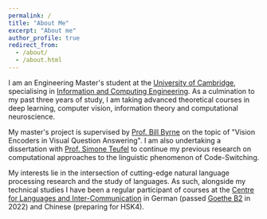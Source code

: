 ```yaml
---
permalink: /
title: "About Me"
excerpt: "About me"
author_profile: true
redirect_from: 
  - /about/
  - /about.html
---
```


I am an Engineering Master's student at the [University of Cambridge](https://www.cam.ac.uk/), specialising in [Information and Computing Engineering](http://www.eng.cam.ac.uk/research/academic-divisions/information-engineering). As a culmination to my past three years of study, I am taking advanced theoretical courses in deep learning, computer vision, information theory and computational neuroscience. 

My master's project is supervised by [Prof. Bill Byrne](https://sites.google.com/view/bill-byrne/) on the topic of "Vision Encoders in Visual Question Answering". I am also undertaking a dissertation with [Prof. Simone Teufel](https://www.cl.cam.ac.uk/~sht25/) to continue my previous research on computational approaches to the linguistic phenomenon of Code-Switching.

My interests lie in the intersection of cutting-edge natural language processing research and the study of languages. As such, alongside my technical studies I have been a regular participant of courses at the [Centre for Languages and Inter-Communication](https://www.clic.eng.cam.ac.uk/) in German (passed [Goethe B2](https://www.goethe.de/en/spr/kup/prf/prf/gb2.html) in 2022) and Chinese (preparing for HSK4).